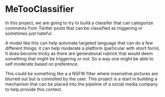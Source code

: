 # MeTooClassifier

In this project, we are going to try to build a classifer that can categorize comments from Twitter posts that can be classified as triggering or sometimes just hateful.

A model like this can help automate targeted language that can do a few different things; it can help moderate a platform (particular with short form). It does become tricky as there are generational rubrick that would deem something that might be triggering or not. So a way one might be able to self moderate based on preference.

This could be something like a a NSFW filter where insensitive pictures are blurred out but is controlled by the user. This project is a start in building a mechanism that can be placed into the pipeline of a social media company to help provide this context.
